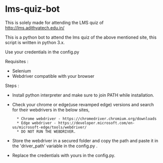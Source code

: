 # lms-quiz-bot
This is solely made for attending the LMS quiz of http://lms.adithyatech.edu.in/

This is a python bot to attend the lms quiz of the above mentioned site, this script is written in python 3.x.

Use your credentials in the config.py

Requisites :
  * Selenium
  * Webdriver compatible with your browser
  
Steps :
 * Install python interpreter and make sure to join PATH while installation.
 * Check your chrome or edge(use revamped edge) versions and search for their webdrivers in the below sites,
 
         * Chrome webdriver - https://chromedriver.chromium.org/downloads
         * Edge webdriver - https://developer.microsoft.com/en-us/microsoft-edge/tools/webdriver/
         * DO NOT RUN THE WEBDRIVER.
         
 * Store the webdriver in a secured folder and copy the path and paste it in the 'driver_path' variable in the config.py .
 * Replace the credentials with yours in the config.py.
